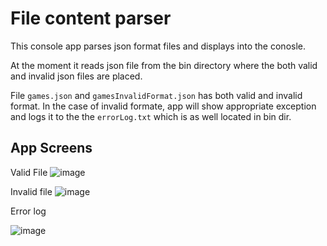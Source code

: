 ﻿# File content parser

This console app parses json format files and displays into the conosle.

At the moment it reads json file from the bin directory where the both valid and invalid json files are placed.

File `games.json` and `gamesInvalidFormat.json` has both valid and invalid format. In the case of invalid formate, app will show appropriate exception
and logs it to the the `errorLog.txt` which is as well located in bin dir.

## App Screens

Valid File
![image](https://github.com/user-attachments/assets/94e0e616-aa13-4f8e-8fdc-ade49853ca09)

Invalid file
![image](https://github.com/user-attachments/assets/115aaa5c-f68c-41c7-898e-72c277f6ab62)

Error log 

![image](https://github.com/user-attachments/assets/ba21e274-a739-4e55-a641-a7c81e66a3e5)
